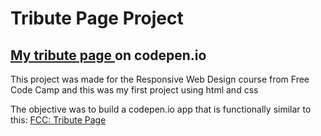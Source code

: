 # Tribute Page Project

## <a href="https://codepen.io/saraiovieira/full/JjREOXB"> My tribute page </a> on codepen.io

This project was made for the Responsive Web Design course from Free Code Camp and this was my first project using html and css

The objective was to build a codepen.io app that is functionally similar to this: [FCC: Tribute Page](https://codepen.io/freeCodeCamp/full/zNqgVx)

